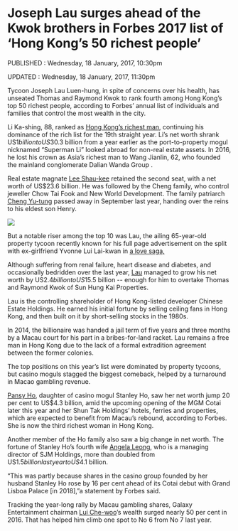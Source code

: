 Joseph Lau surges ahead of the Kwok brothers in Forbes 2017 list of ‘Hong Kong’s 50 richest people’
===================================================================================================

PUBLISHED : Wednesday, 18 January, 2017, 10:30pm

UPDATED : Wednesday, 18 January, 2017, 11:30pm

Tycoon Joseph Lau Luen-hung, in spite of concerns over his health, has
unseated Thomas and Raymond Kwok to rank fourth among Hong Kong’s top 50
richest people, according to Forbes’ annual list of individuals and
families that control the most wealth in the city.

Li Ka-shing, 88, ranked as [Hong Kong’s richest
man](http://www.forbes.com/hong-kong-billionaires/list/), continuing his
dominance of the rich list for the 19th straight year. Li’s net worth
shrank US$1 billion to US$30.3 billion from a year earlier as the
port-to-property mogul nicknamed “Superman Li” looked abroad for
non-real estate assets. In 2016, he lost his crown as Asia’s richest man
to Wang Jianlin, 62, who founded the mainland conglomerate Dalian Wanda
Group .

Real estate magnate [Lee
Shau-kee](http://www.forbes.com/profile/lee-shau-kee/?list=hong-kong-billionaires)
retained the second seat, with a net worth of US$23.6 billion. He was
followed by the Cheng family, who control jeweller Chow Tai Fook and New
World Development. The family patriarch [Cheng
Yu-tung](http://www.forbes.com/profile/cheng-family/?list=hong-kong-billionaires)
passed away in September last year, handing over the reins to his eldest
son Henry.

[![](http://www.scmp.com/sites/default/files/styles/486w/public/images/methode/2017/01/18/5e6130d2-dd90-11e6-8fcb-68eb4ed74971_486x.jpg?itok=mzK_3UmT)](http://www.scmp.com/sites/default/files/images/methode/2017/01/18/5e6130d2-dd90-11e6-8fcb-68eb4ed74971_image_hires.jpg)

But a notable riser among the top 10 was Lau, the ailing 65-year-old
property tycoon recently known for his full page advertisement on the
split with ex-girlfriend Yvonne Lui Lai-kwan in [a love
saga,](http://www.scmp.com/news/hong-kong/education-community/article/2048221/fugitive-tycoon-joseph-lau-marry-girlfriend-amid)

Although suffering from renal failure, heart disease and diabetes, and
occasionally bedridden over the last year,
[Lau](http://www.forbes.com/profile/joseph-lau/?list=hong-kong-billionaires)
managed to grow his net worth by US$2.4 billion to US$15.5 billion --
enough for him to overtake Thomas and Raymond Kwok of Sun Hung Kai
Properties.

Lau is the controlling shareholder of Hong Kong-listed developer Chinese
Estate Holdings. He earned his initial fortune by selling ceiling fans
in Hong Kong, and then built on it by short-selling stocks in the 1980s.

In 2014, the billionaire was handed a jail term of five years and three
months by a Macau court for his part in a bribes-for-land racket. Lau
remains a free man in Hong Kong due to the lack of a formal extradition
agreement between the former colonies.

The top positions on this year’s list were dominated by property
tycoons, but casino moguls stagged the biggest comeback, helped by a
turnaround in Macao gambling revenue.

[Pansy Ho](http://www.forbes.com/profile/pansy-ho/), daughter of casino
mogul Stanley Ho, saw her net worth jump 20 per cent to US$4.3 billion,
amid the upcoming opening of the MGM Cotai later this year and her Shun
Tak Holdings’ hotels, ferries and properties, which are expected to
benefit from Macau’s rebound, according to Forbes. She is now the third
richest woman in Hong Kong.

Another member of the Ho family also saw a big change in net worth. The
fortune of Stanley Ho’s fourth wife [Angela
Leong](http://www.forbes.com/profile/angela-leong/), who is a managing
director of SJM Holdings, more than doubled from US$1.5 billion last
year to US$4.1 billion.

“This was partly because shares in the casino group founded by her
husband Stanley Ho rose by 16 per cent ahead of its Cotai debut with
Grand Lisboa Palace \[in 2018\],”a statement by Forbes said.

Tracking the year-long rally by Macau gambling shares, Galaxy
Entertainment chairman [Lui
Che-woo](http://www.forbes.com/profile/lui-che-woo/?list=hong-kong-billionaires)’s
wealth surged nearly 50 per cent in 2016. That has helped him climb one
spot to No 6 from No 7 last year.



